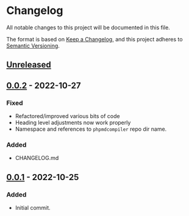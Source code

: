 # Changelog

All notable changes to this project will be documented in this file.

The format is based on [Keep a Changelog](https://keepachangelog.com/en/1.0.0/), and this project adheres to [Semantic Versioning](https://semver.org/spec/v2.0.0.html).

## [Unreleased]

## [0.0.2] - 2022-10-27

### Fixed

- Refactored/improved various bits of code
- Heading level adjustments now work properly
- Namespace and references to `phpmdcompiler` repo dir name.

### Added

- CHANGELOG.md

## [0.0.1] - 2022-10-25

### Added

- Initial commit.

[Unreleased]: https://github.com/lmd-code/phpmdcompiler/compare/v0.0.2...HEAD
[0.0.2]: https://github.com/lmd-code/phpmdcompiler/releases/tag/v0.0.2
[0.0.1]: https://github.com/lmd-code/phpmdcompiler/releases/tag/v0.0.1
